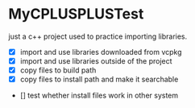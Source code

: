 # MyCPLUSPLUSTest

just a c++ project used to practice importing libraries.

- [X] import and use libraries downloaded from vcpkg
- [X] import and use libraries outside of the project
- [X] copy files to build path
- [X] copy files to install path and make it searchable
- [] test whether install files work in other system

